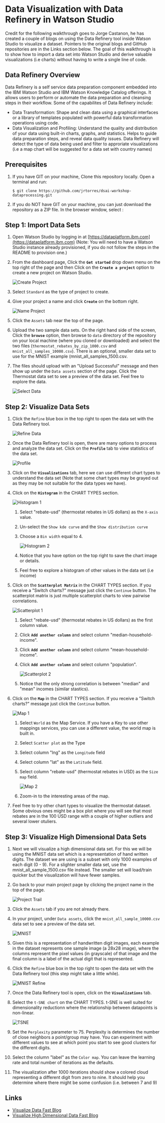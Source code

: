 # Data Visualization with Data Refinery in Watson Studio

Credit for the following walkthrough goes to Jorge Castanon, he has created a couple of blogs on using the Data Refinery tool inside Watson Studio to visualize a dataset. Pointers to the original blogs and GitHub repositories are in the Links section below. The goal of this walkthrough is to show how to import a data set into Watson Studio and derive valuable visualizations (i.e charts) without having to write a single line of code.

## Data Refinery Overview

Data Refinery is a self service data preparation component embedded into the IBM Watson Studio and IBM Watson Knowledge Catalog offerings. It allows users to perform or automate the data preparation and cleansing steps in their workflow. Some of the capabilites of Data Refinery include:

* Data Transformation: Shape and clean data using a graphical interfaces or a library of templates populated with powerful data transformation operations using code.
* Data Visualization and Profiling: Understand the quality and distribution of your data using built-in charts, graphs, and statistics. Helps to guide data preparation steps, and reveal data quality issues. Data Refinery will detect the type of data being used and filter to approriate visualizations (i.e a map chart will be suggested for a data set with country names)

## Prerequisites

1. If you have GIT on your machine, Clone this repository locally. Open a terminal and run:

   ```
   $ git clone https://github.com/jrtorres/dsai-workshop-dataprocessing.git
   ```

1. If you do NOT have GIT on your machine, you can just download the repository as a ZIP file. In the browser window, select :

## Step 1: Import Data Sets

1. Open Watson Studio by logging in at [https://dataplatform.ibm.com](https://dataplatform.ibm.com) (Note: You will need to have a Watson Studio instance already provisioned, if you do not follow the steps in the README to provision one.)

1. From the dashboard page, Click the **`Get started`** drop down menu on the top right of the page and then Click on the **`Create a project`** option to create a new project on Watson Studio.

    ![Create Project](docs/images/ss1.png)

1. Select `Standard` as the type of project to create.

1. Give your project a name and click **`Create`** on the bottom right.

    ![Name Project](docs/images/ss2.png)

1. Click the `Assets` tab near the top of the page.

1. Upload the two sample data sets. On the right hand side of the screen, Click the **`browse`** option, then browse to `data` directory of the repository on your local machine (where you cloned or downloaded) and select the two files (`thermostat_rebates_by_zip_1000.csv` and `mnist_all_samples_10000.csv`). There is an optional, smaller data set to use for the MNIST example (mnist_all_samples_1500.csv.

1. The files should upload with an "Upload Successful" message and then show up under the `Data assets` section of the page. Click the Thermostat data set to see a preview of the data set. Feel free to explore the data.

    ![Select Data](docs/images/ss3.png)

## Step 2: Visualize Data Sets

1. Click the `Refine` blue box in the top right to open the data set with the Data Refinery tool.

    ![Refine Data](docs/images/ss4.png)

1. Once the Data Refinery tool is open, there are many options to process and analyze the data set. Click on the **`Profile`** tab to view statistics of the data set.

    ![Profile](docs/images/ss5.png)

1. Click on the **`Visualizations`** tab, here we can use different chart types to understand the data set (Note that some chart types may be grayed out as they may be not suitable for the data types we have).

1. Click on the **`Histogram`** in the CHART TYPES section.

    ![Histogram 1](docs/images/ss6.png)

    1. Select "rebate-usd" (thermostat rebates in US dollars) as the `X-axis` value.
    1. Un-select the `Show kde curve` and the `Show distribution curve`
    1. Choose a `Bin width` equal to 4.

        ![Histogram 2](docs/images/ss7.png)

    1. Notice that you have option on the top right to save the chart image or details.
    1. Feel free to explore a histogram of other values in the data set (i.e income)

1. Click on the **`Scatterplot Matrix`** in the CHART TYPES section. If you receive a "Switch charts?" message just click the `Continue` button. The scatterplot matrix is just multiple scatterplot charts to view pairwise correlations.

    ![Scatterplot 1](docs/images/ss8.png)

    1. Select "rebate-usd" (thermostat rebates in US dollars) as the first column value.
    1. Click **`Add another column`** and select column "median-household-income".
    1. Click **`Add another column`** and select column "mean-household-income".
    1. Click **`Add another column`** and select column "population".

        ![Scatterplot 2](docs/images/ss9.png)

    1. Notice that the only strong correlation is between "median" and "mean" incomes (similar stastics).

1. Click on the **`Map`** in the CHART TYPES section. If you receive a "Switch charts?" message just click the `Continue` button.

    ![Map 1](docs/images/ss10.png)

    1. Select `World` as the Map Service. If you have a Key to use other mappings services, you can use a different value, the world map is built in.
    1. Select `Scatter plot` as the Type
    1. Select column "lng" as the `Longitude` field
    1. Select column "lat" as the `Latitude` field.
    1. Select column "rebate-usd" (thermostat rebates in USD) as the `Size map` field. 

        ![Map 2](docs/images/ss11.png)

    1. Zoom-in to the interesting areas of the map.

1. Feel free to try other chart types to visualize the thermostat dataset. Some obvious ones might be a box plot where you will see that most rebates are in the 100 USD range with a couple of higher outliers and several lower otuliers.

## Step 3: Visualize High Dimensional Data Sets

1. Next we will visualize a high dimensional data set. For this we will be using the MNIST data set which is a representation of hand written digits. The dataset we are using is a  subset with only 1000 examples of each digit (0 - 9). For a slighter smaller data set, use the mnist_all_sample_1500.csv file instead. The smaller set will load/train quicker but the visualization will have fewer samples.

1. Go back to your main project page by clicking the project name in the top of the page.

    ![Project Trail](docs/images/ss12.png)

1. Click the `Assets` tab if you are not already there.

1. In your project, under `Data assets`, click the `mnist_all_sample_10000.csv` data set to see a preview of the data set.

    ![MNIST](docs/images/ss13.png)

1. Given this is a representation of handwritten digit images, each example in the dataset represents one sample image (a 28x28 image), where the columns represent the pixel values (in grayscale) of that image and the final column is a label of the actual digit that is represented.

1. Click the `Refine` blue box in the top right to open the data set with the Data Refinery tool (this step might take a little while).

    ![MNIST Refine](docs/images/ss14.png)

1. Once the Data Refinery tool is open, click on the **`Visualizations`** tab.

1. Select the `t-SNE chart` on the CHART TYPES. t-SNE is well suited for dimensionality reductionn where the relationship between datapoints is non-linear.

    ![TSNE](docs/images/ss15.png)

1. Set the `Perplexity` parameter to 75. Perplexity is determines the number of close neighbors a point/group may have. You can experiment with different values to see at which point you start to see good clusters for the different digits.

1. Select the column "label" as the `Color map`. You can leave the learning rate and total number of iterations as the defaults.

1. The visualization after 1000 iterations should show a colored cloud representing a different digit from zero to nine. It should help you determine where there might be some confusion (i.e. between 7 and 9)

## Links

* [Visualize Data Fast Blog](https://medium.com/inside-machine-learning/visualize-data-fast-watson-studio-ae1ec63e9b8f)
* [Visualize High Dimensional Data Fast Blog](https://medium.com/ibm-watson/visualize-high-dimensional-data-fast-watson-studio-ebad7e7e1b6a)
